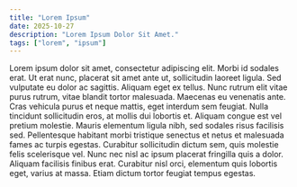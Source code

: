```yaml
---
title: "Lorem Ipsum"
date: 2025-10-27
description: "Lorem Ipsum Dolor Sit Amet."
tags: ["lorem", "ipsum"]
---
```


Lorem ipsum dolor sit amet, consectetur adipiscing elit. Morbi id sodales erat. Ut erat nunc, placerat sit amet ante ut, sollicitudin laoreet ligula. Sed vulputate eu dolor ac sagittis. Aliquam eget ex tellus. Nunc rutrum elit vitae purus rutrum, vitae blandit tortor malesuada. Maecenas eu venenatis ante. Cras vehicula purus et neque mattis, eget interdum sem feugiat. Nulla tincidunt sollicitudin eros, at mollis dui lobortis et. Aliquam congue est vel pretium molestie. Mauris elementum ligula nibh, sed sodales risus facilisis sed. Pellentesque habitant morbi tristique senectus et netus et malesuada fames ac turpis egestas. Curabitur sollicitudin dictum sem, quis molestie felis scelerisque vel. Nunc nec nisl ac ipsum placerat fringilla quis a dolor. Aliquam facilisis finibus erat. Curabitur nisl orci, elementum quis lobortis eget, varius at massa. Etiam dictum tortor feugiat tempus egestas.
